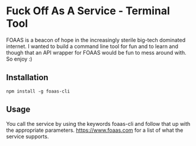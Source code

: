 
# Fuck Off As A Service - Terminal Tool
FOAAS is a beacon of hope in the increasingly sterile big-tech dominated internet. I wanted to build a command line tool for fun and to learn and though that an API wrapper for FOAAS would be fun to mess around with. So enjoy :)



## Installation

```
npm install -g foaas-cli

```

## Usage

You call the service by using the keywords foaas-cli and follow that up with the appropriate parameters. https://www.foaas.com for a list of what the service supports.
